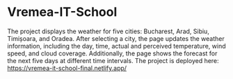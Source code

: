 # Vremea-IT-School
The project displays the weather for five cities: Bucharest, Arad, Sibiu, Timișoara, and Oradea. After selecting a city, the page updates the weather information, including the day, time, actual and perceived temperature, wind speed, and cloud coverage. Additionally, the page shows the forecast for the next five days at different time intervals.
The project is deployed here: https://vremea-it-school-final.netlify.app/
